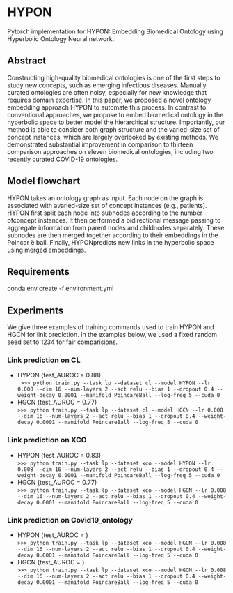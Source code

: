# HYPON
Pytorch implementation for HYPON: Embedding Biomedical Ontology using Hyperbolic Ontology Neural network.

## Abstract
Constructing high-quality biomedical ontologies is one of the first  steps  to  study  new  concepts,  such  as  emerging  infectious diseases. Manually curated ontologies are often noisy, especially  for  new  knowledge  that  requires  domain  expertise. In this paper, we proposed a novel ontology embedding approach  HYPON  to  automate  this  process.  In  contrast  to conventional  approaches,  we  propose  to  embed  biomedical ontology in the hyperbolic space to better model the hierarchical structure. Importantly, our method is able to consider both  graph  structure  and  the  varied-size  set  of  concept  instances, which are largely overlooked by existing methods. We demonstrated substantial improvement in comparison to thirteen comparison approaches on eleven biomedical ontologies, including two recently curated COVID-19 ontologies.

## Model flowchart

HYPON takes an ontology graph as input. Each node on the graph is associated with avaried-size set of concept instances (e.g., patients). HYPON first split each node into subnodes according to the number ofconcept instances. It then performed a bidirectional message passing to aggregate information from parent nodes and childnodes separately. These subnodes are then merged together according to their embeddings in the Poincar ́e ball. Finally, HYPONpredicts new links in the hyperbolic space using merged embeddings.

## Requirements
conda env create -f environment.yml

## Experiments
We give three examples of training commands used to train HYPON and HGCN for link prediction. In the examples below, we used a fixed random seed set to 1234 for fair comparisions.  
### Link prediction on CL
* HYPON (test_AUROC = 0.88)  
``` >>> python train.py --task lp --dataset cl --model HYPON --lr 0.008 --dim 16 --num-layers 2 --act relu --bias 1 --dropout 0.4 --weight-decay 0.0001 --manifold PoincareBall --log-freq 5 --cuda 0```   
* HGCN (test_AUROC = 0.77)  
```>>> python train.py --task lp --dataset cl --model HGCN --lr 0.008 --dim 16 --num-layers 2 --act relu --bias 1 --dropout 0.4 --weight-decay 0.0001 --manifold PoincareBall --log-freq 5 --cuda 0```  
### Link prediction on XCO
* HYPON (test_AUROC = 0.83)  
```>>> python train.py --task lp --dataset xco --model HYPON --lr 0.008 --dim 16 --num-layers 2 --act relu --bias 1 --dropout 0.4 --weight-decay 0.0001 --manifold PoincareBall --log-freq 5 --cuda 0```  
* HGCN (test_AUROC = 0.77)  
```>>> python train.py --task lp --dataset xco --model HGCN --lr 0.008 --dim 16 --num-layers 2 --act relu --bias 1 --dropout 0.4 --weight-decay 0.0001 --manifold PoincareBall --log-freq 5 --cuda 0```  
### Link prediction on Covid19_ontology
* HYPON (test_AUROC = )  
```>>> python train.py --task lp --dataset xco --model HGCN --lr 0.008 --dim 16 --num-layers 2 --act relu --bias 1 --dropout 0.4 --weight-decay 0.0001 --manifold PoincareBall --log-freq 5 --cuda 0```   
* HGCN (test_AUROC = )  
```>>> python train.py --task lp --dataset xco --model HGCN --lr 0.008 --dim 16 --num-layers 2 --act relu --bias 1 --dropout 0.4 --weight-decay 0.0001 --manifold PoincareBall --log-freq 5 --cuda 0```  





